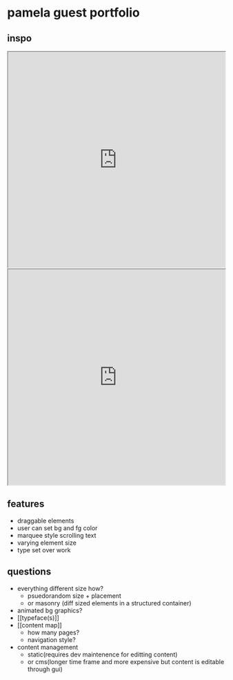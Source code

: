 # pamela guest portfolio

## inspo
<iframe src="https://angelakirkwood.com/drawing" height=500 style="width:100%"></iframe>

<iframe src="https://theboysclub.berlin/" height=500 style="width:100%"></iframe>

## features
* draggable elements
* user can set bg and fg color
* marquee style scrolling text
* varying element size
* type set over work

## questions
* everything different size how?
	* psuedorandom size + placement
	* or masonry (diff sized elements in a structured container)
* animated bg graphics?
* [[typeface(s)]]
* [[content map]]
	* how many pages?
	* navigation style?
* content management
	* static(requires dev maintenence for editting content) 
	* or cms(longer time frame and more expensive but content is editable through gui)
